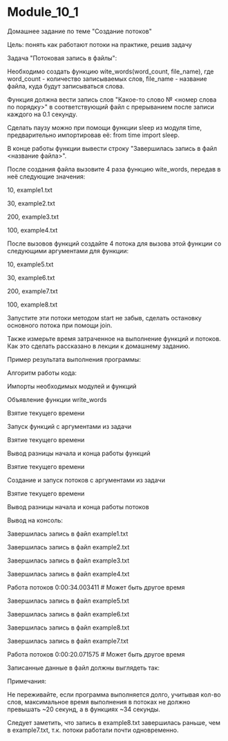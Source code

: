 # Module_10_1
Домашнее задание по теме "Создание потоков"

Цель: понять как работают потоки на практике, решив задачу



Задача "Потоковая запись в файлы":

Необходимо создать функцию wite_words(word_count, file_name), где word_count - количество записываемых слов, file_name - название файла, куда будут записываться слова.

Функция должна вести запись слов "Какое-то слово № <номер слова по порядку>" в соответствующий файл с прерыванием после записи каждого на 0.1 секунду.

Сделать паузу можно при помощи функции sleep из модуля time, предварительно импортировав её: from time import sleep.

В конце работы функции вывести строку "Завершилась запись в файл <название файла>".



После создания файла вызовите 4 раза функцию wite_words, передав в неё следующие значения:

10, example1.txt

30, example2.txt

200, example3.txt

100, example4.txt

После вызовов функций создайте 4 потока для вызова этой функции со следующими аргументами для функции:

10, example5.txt

30, example6.txt

200, example7.txt

100, example8.txt

Запустите эти потоки методом start не забыв, сделать остановку основного потока при помощи join.

Также измерьте время затраченное на выполнение функций и потоков. Как это сделать рассказано в лекции к домашнему заданию.



Пример результата выполнения программы:

Алгоритм работы кода:

Импорты необходимых модулей и функций

Объявление функции write_words

Взятие текущего времени

Запуск функций с аргументами из задачи

Взятие текущего времени

Вывод разницы начала и конца работы функций

Взятие текущего времени

Создание и запуск потоков с аргументами из задачи

Взятие текущего времени

Вывод разницы начала и конца работы потоков

Вывод на консоль:

Завершилась запись в файл example1.txt

Завершилась запись в файл example2.txt

Завершилась запись в файл example3.txt

Завершилась запись в файл example4.txt

Работа потоков 0:00:34.003411 # Может быть другое время

Завершилась запись в файл example5.txt

Завершилась запись в файл example6.txt

Завершилась запись в файл example8.txt

Завершилась запись в файл example7.txt

Работа потоков 0:00:20.071575 # Может быть другое время



Записанные данные в файл должны выглядеть так:



Примечания:

Не переживайте, если программа выполняется долго, учитывая кол-во слов, максимальное время выполнения в потоках не должно превышать ~20 секунд, а в функциях ~34 секунды.

Cледует заметить, что запись в example8.txt завершилась раньше, чем в example7.txt, т.к. потоки работали почти одновременно.
